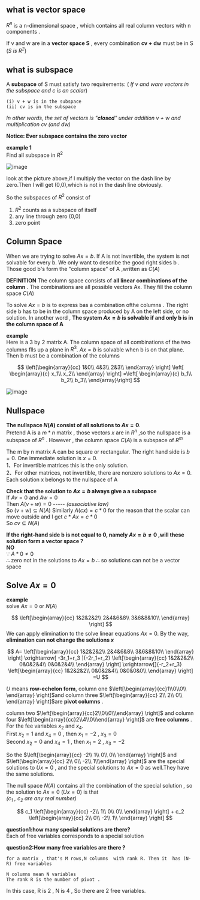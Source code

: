 


## what is vector space ##
$R^n$ is a n-dimensional space , which contains all real column vectors with n components .

If v and w are in a **vector space S**  , every combination **cv + dw** must be in S 
(*S is   $R^2$*)


## what is subspace ##
A **subspace** of S must satisfy two requirements:
( *If v and ware vectors in the subspace and c is an scalar*)  
```
(i) v + w is in the subspace  
(ii) cv is in the subspace
```
*In other words, the set of vectors is "**closed**" under addition v + w and multiplication cv
(and dw)*


**Notice: Ever subspace contains the zero vector**


**example 1**  
Find all subspace in $R^2$

![image](https://raw.githubusercontent.com/yyf1994gggg/aricle/master/images/vector_space_1.png)

look at the picture above,if I multiply the vector on the dash line by zero.Then I will get (0,0),which is not in the dash line obviously.  

So the subspaces of $R^2$ consist of
1. $R^2$ counts as a subspace of itself
2. any line through zero (0,0) 
3. zero point


## Column Space ##
When we are trying to solve $Ax=b$. If A is not invertible, the system is not solvable for every
b. We only want to describe the good right sides b . Those good b's form the "column space" of A ,written as $C(A)$

**DEFINITION** The column space consists of **all linear combinations of the column** .
The combinations are all possible vectors Ax. They fill the column space $C(A)$

To solve $Ax=b$ is to
express bas a combination ofthe columns . The right side b has to be in the column space produced by A on the left side, or no solution. In another word , **The system $Ax= b$ is solvable if and only b is in the column space of A**

**example**  
Here is a 3 by 2 matrix A. The column space of all combinations of the two columns flls up a plane in $R^3$. $Ax = b$ is
solvable when b is on that plane. Then b must be a combination of the columns

$$
\left[\begin{array}{cc} 
1&0\\
4&3\\
2&3\\
\end{array} \right] 
\left[ \begin{array}{c} 
x_1\\
x_2\\
\end{array} \right] 
=\left[ \begin{array}{c} 
b_1\\
b_2\\
b_3\\
\end{array}\right]
$$

![image](https://raw.githubusercontent.com/yyf1994gggg/aricle/master/images/vector_space_2.png)

## Nullspace ##

**The nullspace $N(A)$ consist of all solutions to $Ax= 0$**.  
Pretend A is a $m*n$ matrix , those vectors $x$ are in $R^n$ ,so the nullspace is a subspace of $R^n$ . However , the column space $C(A)$ is a subspace of $R^m$

The m by n matrix A can be square or rectangular. The right hand side is $b= 0$. One immediate solution is $x = 0$.  
 1、For invertible matrices this is the only solution.   
 2、For other matrices, not invertible, there are nonzero solutions to $Ax= 0$. Each solution x belongs to the nullspace of A

**Check that the solution to $Ax=b$  always give a a subspace**  
If $Av=0$ and $Aw=0$  
Then $A(v+w)=0$  -----  *(associative law)*  
So  $(v+w)\subseteq   N(A)$
 Similarly  $A(cx) = c*0$ for the reason that the scalar can move outside and I get $c*Ax =c* 0$  
 So  $cv\subseteq   N(A)$


**If the right-hand side b is not equal to 0, namely $Ax=b≠0$ ,will these solution form a vector space ?**   
**NO**  
$\because$ $A*0≠0$  
$\therefore$  zero not in the solutions to $Ax=b$
$\therefore$  so solutions can not be a vector space

## Solve $Ax=0$ ##  
**example**  
solve  $Ax=0$ or $N(A)$  

$$
\left[\begin{array}{cc}
1&2&2&2\\
2&4&6&8\\
3&6&8&10\\
\end{array} \right]
$$
We can apply elimination to the solve linear equations $Ax = 0$. By the way, **elimination can not change the solutions $x$**


$$
A=
\left[\begin{array}{cc}
1&2&2&2\\
2&4&6&8\\
3&6&8&10\\
\end{array} \right]
\xrightarrow[ -3r_1+r_3 ]{-2r_1+r_2}
\left[\begin{array}{cc}
1&2&2&2\\
0&0&2&4\\
0&0&2&4\\
\end{array} \right]
\xrightarrow[]{-r_2+r_3}
\left[\begin{array}{cc}
1&2&2&2\\
0&0&2&4\\
0&0&0&0\\
\end{array} \right]
=U
$$

$U$ means **row-echelon form**, column one $\left[\begin{array}{cc}1\\0\\0\\ \end{array} \right]$and column three $\left[\begin{array}{cc} 2\\ 2\\  0\\ \end{array} \right]$are **pivot columns** .  

column two
$\left[\begin{array}{cc}2\\0\\0\\\end{array} \right]$ and column four $\left[\begin{array}{cc}2\\4\\0\\\end{array} \right]$
are **free columns** .  
For the fee variables $x_2$ and $x_4$.  
First   $x_2=1$ and $x_4=0$ , then $x_1=-2$ , $x_3=0$  
Second  $x_2=0$ and $x_4=1$ , then $x_1=2$ , $x_3=-2$

So the 
$\left[\begin{array}{cc} -2\\ 1\\  0\\ 0\\ \end{array} \right]$ and $\left[\begin{array}{cc} 2\\ 0\\  -2\\ 1\\\end{array} \right]$
 are the special solutions to $Ux=0$ , and the special solutions to $Ax=0$ as well.They have the same solutions.

The null space $N(A)$ contains all the combination of the special  solution ,
 so the solution to $Ax=0$ ($Ux=0$) is that  
  *($c_1$ , $c_2$ are any real number)*

 $$
 c_1
\left[\begin{array}{cc} 
-2\\
1\\
0\\
0\\
\end{array} \right]
+
c_2
\left[\begin{array}{cc}
2\\
0\\
-2\\
1\\
\end{array} \right]
$$

**question1:how many special solutions are there?**  
Each of free variables corresponds to a special solution

**question2:How many free variables are there ?**  
 
```
for a matrix , that's M rows,N columns  with rank R. Then it  has (N-R) free variables  

N columns mean N variables  
The rank R is the number of pivot . 
```


In this case, R is 2 , N is 4 , So there are 2 free variables. 
